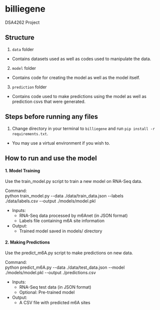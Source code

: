 # billiegene
DSA4262 Project 

## Structure
1) `data` folder
  - Contains datasets used as well as codes used to manipulate the data.

2) `model` folder
  - Contains code for creating the model as well as the model itself.

3) `prediction` folder
  - Contains code used to make predictions using the model as well as prediction csvs that were generated.

## Steps before running any files
1) Change directory in your terminal to `billiegene` and run `pip install -r requirements.txt`.
  - You may use a virtual environment if you wish to.

## How to run and use the model
#### 1. Model Training  
Use the train_model.py script to train a new model on RNA-Seq data.  

Command:  
python train_model.py --data ./data/train_data.json --labels ./data/labels.csv --output ./models/model.pkl
  
- Inputs:  
  - RNA-Seq data processed by m6Anet (in JSON format)  
  - Labels file containing m6A site information  
- Output:  
  - Trained model saved in models/ directory
    
#### 2. Making Predictions  
Use the predict_m6A.py script to make predictions on new data.  

Command:  
python predict_m6A.py --data ./data/test_data.json --model ./models/model.pkl --output ./predictions.csv
  
- Inputs:  
  - RNA-Seq test data (in JSON format)  
  - Optional: Pre-trained model  
- Output:  
  - A CSV file with predicted m6A sites
